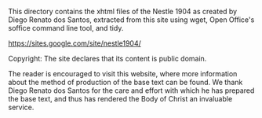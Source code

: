 
This directory contains the xhtml files of the Nestle 1904 as created by 
Diego Renato dos Santos, extracted from this site using wget, Open Office's
soffice command line tool, and tidy.

https://sites.google.com/site/nestle1904/

Copyright: The site declares that its content is public domain.

The reader is encouraged to visit this website, where more information
about the method of production of the base text can be found.  We thank 
Diego Renato dos Santos for the care and effort with which he has prepared 
the base text, and thus has rendered the Body of Christ an invaluable service.
